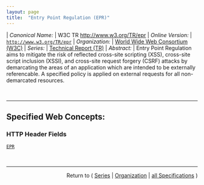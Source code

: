 ```yaml
---
layout: page
title:  "Entry Point Regulation (EPR)"
---
```


| *Canonical Name:* | W3C TR http://www.w3.org/TR/epr
| *Online Version:* | [`http://www.w3.org/TR/epr`](http://www.w3.org/TR/epr)
| *Organization:* | [World Wide Web Consortium (W3C)](..  "List of specification series by this organization")
| *Series:* | [Technical Report (TR)](.  "List of specifications in this series")
| *Abstract:* | Entry Point Regulation aims to mitigate the risk of reflected cross-site scripting (XSS), cross-site script inclusion (XSSI), and cross-site request forgery (CSRF) attacks by demarcating the areas of an application which are intended to be externally referencable. A specified policy is applied on external requests for all non-demarcated resources.

<br/>
<hr/>

## Specified Web Concepts:

### HTTP Header Fields

[`EPR`](/concepts/http-header/EPR "Servers may request the protections outlined by Entry Point Regulation (EPR) by sending an EPR HTTP response header field along with a response.")



<br/>
<hr/>

<p style="text-align: right">Return to ( <a href="./">Series</a> | <a href="../">Organization</a> | <a href="../../">all Specifications</a> )</p>